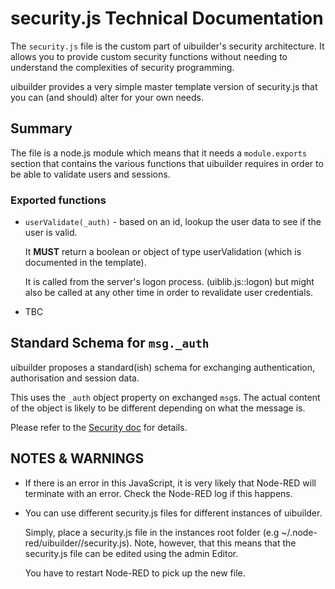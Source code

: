 # security.js Technical Documentation

The `security.js` file is the custom part of uibuilder's security architecture. 
It allows you to provide custom security functions without needing to understand
the complexities of security programming.

uibuilder provides a very simple master template version of security.js that you can (and should)
alter for your own needs.

## Summary

The file is a node.js module which means that it needs a `module.exports` section that contains the various
functions that uibuilder requires in order to be able to validate users and sessions.

### Exported functions

* `userValidate(_auth)` - based on an id, lookup the user data to see if the user is valid.
  
  It **MUST** return a boolean or object of type userValidation (which is documented in the template).

  It is called from the server's logon process. (uiblib.js::logon) but might also be called at any
  other time in order to revalidate user credentials.

* TBC

## Standard Schema for `msg._auth`

uibuilder proposes a standard(ish) schema for exchanging authentication, authorisation and session data.

This uses the `_auth` object property on exchanged `msg`s. The actual content of the object is likely to be different depending on what the message is.

Please refer to the [Security doc](./security.md) for details.

## NOTES & WARNINGS

* If there is an error in this JavaScript, it is very likely that Node-RED will terminate with an error. Check the Node-RED log if this happens.
  
* You can use different security.js files for different instances of uibuilder.
  
  Simply, place a security.js file in the instances root folder (e.g ~/.node-red/uibuilder/<url>/security.js).
  Note, however, that this means that the security.js file can be edited using the admin Editor.

  You have to restart Node-RED to pick up the new file.
